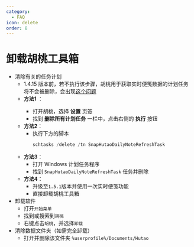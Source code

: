 ```yaml
---
category:
  - FAQ
icon: delete
order: 8
---
```


# 卸载胡桃工具箱

- 清除有关的任务计划
    - 1.4.15 版本前，若不执行该步骤，胡桃用于获取实时便笺数据的计划任务将不会被删除，会出现[这个问题](FAQ.md#为什么会弹出需要使用新应用以打开的对话框)
    - **方法1** <Badge text="仅限早于 1.4.15 的版本" type="tip" />：
        - 打开胡桃，选择 **设置** 页签
        - 找到 **删除所有计划任务** 一栏中，点击右侧的 **执行** 按钮 <Badge text="需要管理员模式" type="tip" />
    - **方法2**：
        - 执行下方的脚本
           ``` PowerShell
           schtasks /delete /tn SnapHutaoDailyNoteRefreshTask
           ```
    - **方法3**：
        - 打开 Windows 计划任务程序
        - 找到 `SnapHutaoDailyNoteRefreshTask` 任务并删除
    - **方法4**：
        - 升级至`1.5.1`版本并使用一次实时便笺功能
        - 直接卸载胡桃工具箱
- 卸载软件
    - 打开`开始菜单`
    - 找到或搜索到`胡桃`
    - 右键点击`胡桃`，并选择`卸载`
- 清除数据文件夹（如需完全卸载）
    - 打开并删除该文件夹 `%userprofile%/Documents/Hutao`